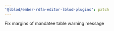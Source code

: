```yaml
---
'@lblod/ember-rdfa-editor-lblod-plugins': patch
---
```


Fix margins of mandatee table warning message
